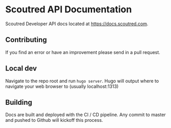 # Scoutred API Documentation
Scoutred Developer API docs located at https://docs.scoutred.com.

## Contributing

If you find an error or have an improvement please send in a pull request. 

## Local dev

Navigate to the repo root and run `hugo server`. Hugo will output where to navigate your web browser to (usually localhost:1313)

## Building

Docs are built and deployed with the CI / CD pipeline. Any commit to master and pushed to Github will kickoff this process.
